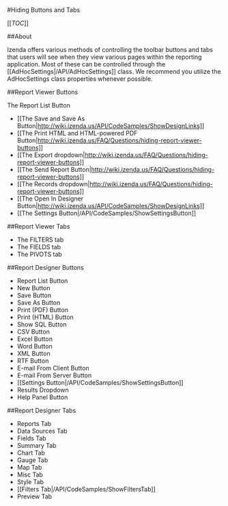 #Hiding Buttons and Tabs

[[_TOC_]]

##About

Izenda offers various methods of controlling the toolbar buttons and tabs that users will see when they view various pages within the reporting application. Most of these can be controlled through the [[AdHocSettings|/API/AdHocSettings]] class. We recommend you utilize the AdHocSettings class properties whenever possible.

##Report Viewer Buttons

The Report List Button
* [[The Save and Save As Button|http://wiki.izenda.us/API/CodeSamples/ShowDesignLinks]]
* [[The Print HTML and HTML-powered PDF Button|http://wiki.izenda.us/FAQ/Questions/hiding-report-viewer-buttons]]
* [[The Export dropdown|http://wiki.izenda.us/FAQ/Questions/hiding-report-viewer-buttons]]
* [[The Send Report Button|http://wiki.izenda.us/FAQ/Questions/hiding-report-viewer-buttons]]
* [[The Records dropdown|http://wiki.izenda.us/FAQ/Questions/hiding-report-viewer-buttons]]
* [[The Open In Designer Button|http://wiki.izenda.us/API/CodeSamples/ShowDesignLinks]]
* [[The Settings Button|/API/CodeSamples/ShowSettingsButton]]

##Report Viewer Tabs

* The FILTERS tab
* The FIELDS tab
* The PIVOTS tab

##Report Designer Buttons

* Report List Button
* New Button
* Save Button
* Save As Button
* Print (PDF) Button
* Print (HTML) Button
* Show SQL Button
* CSV Button
* Excel Button
* Word Button
* XML Button
* RTF Button
* E-mail From Client Button
* E-mail From Server Button
* [[Settings Button|/API/CodeSamples/ShowSettingsButton]]
* Results Dropdown
* Help Panel Button

##Report Designer Tabs

* Reports Tab
* Data Sources Tab
* Fields Tab
* Summary Tab
* Chart Tab
* Gauge Tab
* Map Tab
* Misc Tab
* Style Tab
* [[Filters Tab|/API/CodeSamples/ShowFiltersTab]]
* Preview Tab